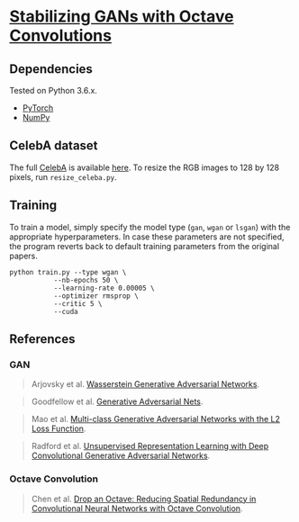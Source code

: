 # [Stabilizing GANs with Octave Convolutions](https://ift6135h18.wordpress.com)

## Dependencies
Tested on Python 3.6.x.
* [PyTorch](http://pytorch.org/)
* [NumPy](http://www.numpy.org/)



## CelebA dataset
The full [CelebA](http://mmlab.ie.cuhk.edu.hk/projects/CelebA.html) is available [here](https://drive.google.com/open?id=1p6WtrxprsjsiedQJkKVoiqvdrP1m9BuF). To resize the RGB images to 128 by 128 pixels, run `resize_celeba.py`.

## Training
To train a model, simply specify the model type (`gan`, `wgan` or `lsgan`) with the appropriate hyperparameters. In case these parameters are not specified, the program reverts back to default training parameters from the original papers.

```
python train.py --type wgan \
           --nb-epochs 50 \
           --learning-rate 0.00005 \
           --optimizer rmsprop \
           --critic 5 \
           --cuda
```



## References

### GAN
>Arjovsky et al. [Wasserstein Generative Adversarial Networks](https://arxiv.org/abs/1701.07875).

>Goodfellow et al. [Generative Adversarial Nets](https://arxiv.org/abs/1406.2661).

>Mao et al. [Multi-class Generative Adversarial Networks with the L2 Loss Function](https://arxiv.org/abs/1511.06434).

>Radford et al. [Unsupervised Representation Learning with Deep Convolutional Generative Adversarial Networks](https://arxiv.org/abs/1511.06434). 

### Octave Convolution
>Chen et al. [Drop an Octave: Reducing Spatial Redundancy in Convolutional Neural Networks with Octave Convolution](https://arxiv.org/abs/1904.05049).

